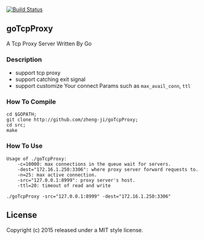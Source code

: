 [![Build Status](https://travis-ci.org/zheng-ji/goTcpProxy.svg)](https://travis-ci.org/zheng-ji/goTcpProxy)

## goTcpProxy 

A Tcp Proxy Server Written By Go

### Description

* support tcp proxy
* support catching exit signal 
* support customize Your connect Params such as `max_avail_conn`, `ttl`

### How To Compile

```
cd $GOPATH;
git clone http://github.com/zheng-ji/goTcpProxy;
cd src;
make
```

### How To Use

```
Usage of ./goTcpProxy:
    -c=10000: max connections in the queue wait for servers.
    -dest="172.16.1.250:3306": where proxy server forward requests to.
    -n=25: max active connection.
    -src="127.0.0.1:8999": proxy server's host.
    -ttl=20: timeout of read and write
```

```
./goTcpProxy -src="127.0.0.1:8999" -dest="172.16.1.250:3306"
```

License
-------

Copyright (c) 2015 released under a MIT style license.


